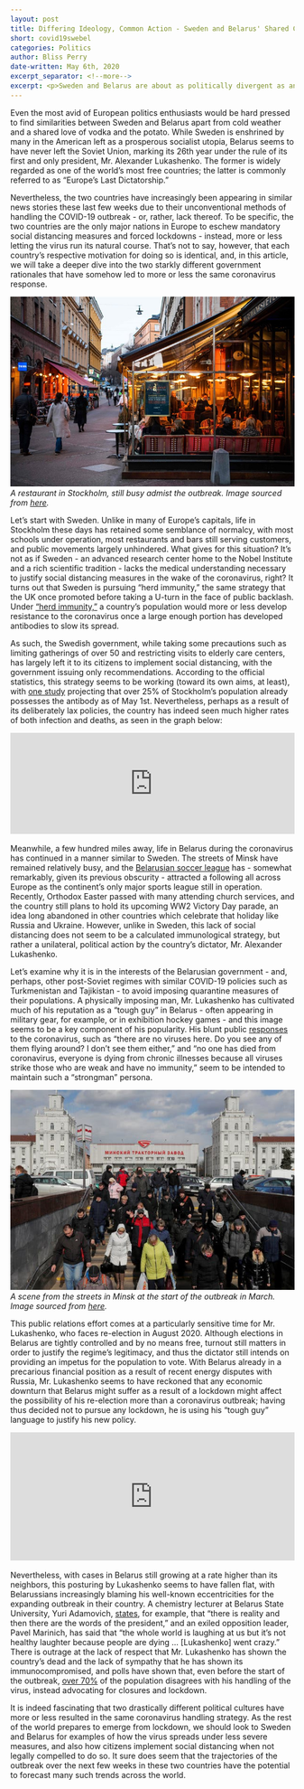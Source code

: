 ```yaml
---
layout: post
title: Differing Ideology, Common Action - Sweden and Belarus' Shared COVID-19 Strategy
short: covid19swebel
categories: Politics
author: Bliss Perry
date-written: May 6th, 2020
excerpt_separator: <!--more-->
excerpt: <p>Sweden and Belarus are about as politically divergent as any pair of countries in Europe. However, they've both decided that the best way to handle the COVID-19 outbreak is to avoid mandatory lockdown. In this article, we explain the vastly different contexts in each country which have led to this similar approach.</p>
---
```


Even the most avid of European politics enthusiasts would be hard pressed to find similarities between Sweden and Belarus apart from cold weather and a shared love of vodka and the potato. While Sweden is enshrined by many in the American left as a prosperous socialist utopia, Belarus seems to have never left the Soviet Union, marking its 26th year under the rule of its first and only president, Mr. Alexander Lukashenko. The former is widely regarded as one of the world’s most free countries; the latter is commonly referred to as “Europe’s Last Dictatorship.”

Nevertheless, the two countries have increasingly been appearing in similar news stories these last few weeks due to their unconventional methods of handling the COVID-19 outbreak - or, rather, lack thereof. To be specific, the two countries are the only major nations in Europe to eschew mandatory social distancing measures and forced lockdowns - instead, more or less letting the virus run its natural course. That’s not to say, however, that each country’s respective motivation for doing so is identical, and, in this article, we will take a deeper dive into the two starkly different government rationales that have somehow led to more or less the same coronavirus response.

![Stockholm Cafe](/images/covid19swebel/stockholm_covid.jpeg)
_A restaurant in Stockholm, still busy admist the outbreak. Image sourced from [here](https://www.nbcnews.com/news/world/sweden-defies-lockdown-trend-bets-citizens-acting-responsibly-n1172781)._

Let’s start with Sweden. Unlike in many of Europe’s capitals, life in Stockholm these days has retained some semblance of normalcy, with most schools under operation, most restaurants and bars still serving customers, and public movements largely unhindered. What gives for this situation? It’s not as if Sweden - an advanced research center home to the Nobel Institute and a rich scientific tradition - lacks the medical understanding necessary to justify social distancing measures in the wake of the coronavirus, right? It turns out that Sweden is pursuing “herd immunity,” the same strategy that the UK once promoted before taking a U-turn in the face of public backlash. Under [“herd immunity,”](https://www.businessinsider.com/sweden-coronavirus-strategy-explained-culture-of-trust-and-obedience-2020-4) a country’s population would more or less develop resistance to the coronavirus once a large enough portion has developed antibodies to slow its spread.

As such, the Swedish government, while taking some precautions such as limiting gatherings of over 50 and restricting visits to elderly care centers, has largely left it to its citizens to implement social distancing, with the government issuing only recommendations. According to the official statistics, this strategy seems to be working (toward its own aims, at least), with [one study](https://www.nytimes.com/2020/04/28/world/europe/sweden-coronavirus-herd-immunity.html) projecting that over 25% of Stockholm’s population already possesses the antibody as of May 1st. Nevertheless, perhaps as a result of its deliberately lax policies, the country has indeed seen much higher rates of both infection and deaths, as seen in the graph below:

<iframe title="COVID-19 Deaths per 100K Citizens" aria-label="Bar Chart" id="datawrapper-chart-KB668" src="https://datawrapper.dwcdn.net/KB668/1/" scrolling="no" frameborder="0" style="width: 0; min-width: 100% !important; border: none;" height="179"></iframe><script type="text/javascript">!function(){"use strict";window.addEventListener("message",(function(a){if(void 0!==a.data["datawrapper-height"])for(var e in a.data["datawrapper-height"]){var t=document.getElementById("datawrapper-chart-"+e)||document.querySelector("iframe[src*='"+e+"']");t&&(t.style.height=a.data["datawrapper-height"][e]+"px")}}))}();
</script>

Meanwhile, a few hundred miles away, life in Belarus during the coronavirus has continued in a manner similar to Sweden. The streets of Minsk have remained relatively busy, and the [Belarusian soccer league](https://www.reuters.com/article/us-health-coronavirus-soccer-belarus/belarus-soccer-continues-amid-virus-anxiety-and-empty-stands-idUSKCN21T0FP) has - somewhat remarkably, given its previous obscurity - attracted a following all across Europe as the continent’s only major sports league still in operation. Recently, Orthodox Easter passed with many attending church services, and the country still plans to hold its upcoming WW2 Victory Day parade, an idea long abandoned in other countries which celebrate that holiday like Russia and Ukraine. However, unlike in Sweden, this lack of social distancing does not seem to be a calculated immunological strategy, but rather a unilateral, political action by the country’s dictator, Mr. Alexander Lukashenko.

Let’s examine why it is in the interests of the Belarusian government - and, perhaps, other post-Soviet regimes with similar COVID-19 policies such as Turkmenistan and Tajikistan - to avoid imposing quarantine measures of their populations. A physically imposing man, Mr. Lukashenko has cultivated much of his reputation as a “tough guy” in Belarus - often appearing in military gear, for example, or in exhibition hockey games - and this image seems to be a key component of his popularity. His blunt public [responses](https://www.nytimes.com/2020/04/25/world/europe/belarus-lukashenko-coronavirus.html) to the coronavirus, such as “there are no viruses here. Do you see any of them flying around? I don’t see them either,” and “no one has died from coronavirus, everyone is dying from chronic illnesses because all viruses strike those who are weak and have no immunity,” seem to be intended to maintain such a “strongman” persona.

![Minsk Street](/images/covid19swebel/minsk_covid.jpeg)
<br>
_A scene from the streets in Minsk at the start of the outbreak in March. Image sourced from [here](https://www.nytimes.com/2020/04/25/world/europe/belarus-lukashenko-coronavirus.html)._

This public relations effort comes at a particularly sensitive time for Mr. Lukashenko, who faces re-election in August 2020. Although elections in Belarus are tightly controlled and by no means free, turnout still matters in order to justify the regime’s legitimacy, and thus the dictator still intends on providing an impetus for the population to vote. With Belarus already in a precarious financial position as a result of recent energy disputes with Russia, Mr. Lukashenko seems to have reckoned that any economic downturn that Belarus might suffer as a result of a lockdown might affect the possibility of his re-election more than a coronavirus outbreak; having thus decided not to pursue any lockdown, he is using his “tough guy” language to justify his new policy.

<iframe title="COVID-19 Cases (per 1M Citizens)" aria-label="Bar Chart" id="datawrapper-chart-pVo04" src="https://datawrapper.dwcdn.net/pVo04/1/" scrolling="no" frameborder="0" style="width: 0; min-width: 100% !important; border: none;" height="227"></iframe><script type="text/javascript">!function(){"use strict";window.addEventListener("message",(function(a){if(void 0!==a.data["datawrapper-height"])for(var e in a.data["datawrapper-height"]){var t=document.getElementById("datawrapper-chart-"+e)||document.querySelector("iframe[src*='"+e+"']");t&&(t.style.height=a.data["datawrapper-height"][e]+"px")}}))}();
</script>

Nevertheless, with cases in Belarus still growing at a rate higher than its neighbors, this posturing by Lukashenko seems to have fallen flat, with Belarussians increasingly blaming his well-known eccentricities for the expanding outbreak in their country. A chemistry lecturer at Belarus State University, Yuri Adamovich, [states](https://www.nytimes.com/2020/04/25/world/europe/belarus-lukashenko-coronavirus.html), for example, that “there is reality and then there are the words of the president,” and an exiled opposition leader, Pavel Marinich, has said that “the whole world is laughing at us but it’s not healthy laughter because people are dying … \[Lukashenko\] went crazy.” There is outrage at the lack of respect that Mr. Lukashenko has shown the country’s dead and the lack of sympathy that he has shown its immunocompromised, and polls have shown that, even before the start of the outbreak, [over 70%](https://www.washingtonpost.com/world/europe/coronavirus-is-spreading-rapidly-in-belarus-but-its-leader-still-denies-theres-a-problem/2020/05/01/a2532ba0-8964-11ea-80df-d24b35a568ae_story.html) of the population disagrees with his handling of the virus, instead advocating for closures and lockdown.

It is indeed fascinating that two drastically different political cultures have more or less resulted in the same coronavirus handling strategy. As the rest of the world prepares to emerge from lockdown, we should look to Sweden and Belarus for examples of how the virus spreads under less severe measures, and also how citizens implement social distancing when not legally compelled to do so. It sure does seem that the trajectories of the outbreak over the next few weeks in these two countries have the potential to forecast many such trends across the world.

